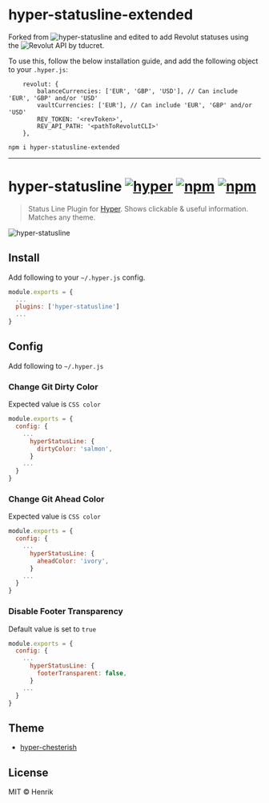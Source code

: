 # hyper-statusline-extended

Forked from ![hyper-statusline](https://github.com/henrikdahl/hyper-statusline) and edited to add Revolut statuses using the ![Revolut API by tducret](https://github.com/tducret/revolut-python).

To use this, follow the below installation guide, and add the following object to your `.hyper.js`:

```
    revolut: {
        balanceCurrencies: ['EUR', 'GBP', 'USD'], // Can include 'EUR', 'GBP' and/or 'USD'
        vaultCurrencies: ['EUR'], // Can include 'EUR', 'GBP' and/or 'USD'
        REV_TOKEN: '<revToken>',
        REV_API_PATH: '<pathToRevolutCLI>'
    },
```

`npm i hyper-statusline-extended`

---

# hyper-statusline [![hyper](https://img.shields.io/badge/Hyper-v1.3.3-brightgreen.svg)](https://github.com/zeit/hyper/releases/tag/1.3.3) [![npm](https://img.shields.io/npm/v/hyper-statusline.svg?maxAge=86400?style=flat-square)](https://www.npmjs.com/package/hyper-statusline) [![npm](https://img.shields.io/npm/dt/hyper-statusline.svg?maxAge=86400?style=flat-square)](https://www.npmjs.com/package/hyper-statusline)

> Status Line Plugin for [Hyper](https://hyper.is). Shows clickable & useful information. Matches any theme.

![hyper-statusline](https://cloud.githubusercontent.com/assets/1430576/21891665/14d29070-d8d4-11e6-9e98-b12ed28be93a.png)

## Install

Add following to your `~/.hyper.js` config.

```javascript
module.exports = {
  ...
  plugins: ['hyper-statusline']
  ...
}
```

## Config

Add following to `~/.hyper.js`

### Change Git Dirty Color

Expected value is `CSS color`

```javascript
module.exports = {
  config: {
    ...
      hyperStatusLine: {
        dirtyColor: 'salmon',
      }
    ...
  }
}
```

### Change Git Ahead Color

Expected value is `CSS color`

```javascript
module.exports = {
  config: {
    ...
      hyperStatusLine: {
        aheadColor: 'ivory',
      }
    ...
  }
}
```

### Disable Footer Transparency

Default value is set to `true`

```javascript
module.exports = {
  config: {
    ...
      hyperStatusLine: {
        footerTransparent: false,
      }
    ...
  }
}
```

## Theme

- [hyper-chesterish](https://github.com/henrikdahl/hyper-chesterish)

## License

MIT © Henrik

